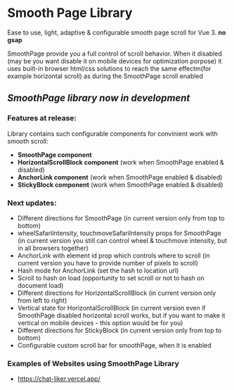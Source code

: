 # Smooth Page Library

Ease to use, light, adaptive & configurable smooth page scroll for Vue 3. **no gsap**

SmoothPage provide you a full control of scroll behavior. When it disabled (may be you want disable it on mobile devices for optimization porpose) it uses built-in browser html/css solutions to reach the same effectm(for example horizontal scroll) as during the SmoothPage scroll enabled

## *SmoothPage library now in development*

### Features at release:
Library contains such configurable components for convinient work with smooth scroll:
- **SmoothPage component**
- **HorizontalScrollBlock component** (work when SmoothPage enabled & disabled)
- **AnchorLink component** (work when SmoothPage enabled & disabled)
- **StickyBlock component** (work when SmoothPage enabled & disabled)

### Next updates:
- Different directions for SmoothPage (in current version only from top to bottom)
- wheelSafariIntensity, touchmoveSafariIntensity props for SmoothPage (in current version you still can control wheel & touchmove intensity, but in all browsers together)
- AnchorLink with element id prop which controls where to scroll (in current version you have to provide number of pixels to scroll)
- Hash mode for AnchorLink (set the hash to location url)
- Scroll to hash on load (opportunity to set scroll or not to hash on document load)
- Different directions for HorizontalScrollBlock (in current version only from left to right)
- Vertical state for HorizontalScrollBlock (in current version even if SmoothPage disabled horizontal scroll works, but if you want to make it vertical on mobile devices - this option would be for you)
- Different directions for StickyBlock (in current version only from top to bottom)
- Configurable custom scroll bar for smoothPage, when it is enabled 

### Examples of Websites using SmoothPage Library
- https://chat-liker.vercel.app/